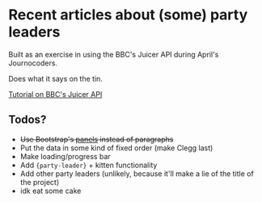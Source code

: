 # Recent articles about (some) party leaders

Built as an exercise in using the BBC's Juicer API during April's Journocoders.

Does what it says on the tin.

[Tutorial on BBC's Juicer API](https://github.com/basilesimon/using-an-api-tutorial/blob/master/tutorial.md)

Todos?
------

- ~~Use Bootstrap's [panels](http://getbootstrap.com/components/#panels-alternatives) instead of paragraphs~~
- Put the data in some kind of fixed order (make Clegg last)
- Make loading/progress bar
- Add `{party-leader}` + kitten functionality
- Add other party leaders (unlikely, because it'll make a lie of the title of the project)
- idk eat some cake
